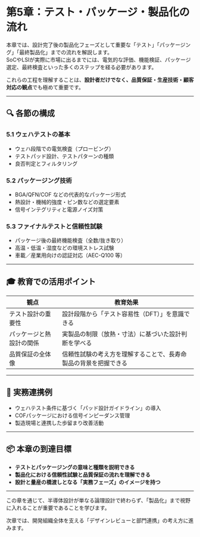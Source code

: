 # 第5章：テスト・パッケージ・製品化の流れ

本章では、設計完了後の製品化フェーズとして重要な「テスト」「パッケージング」「最終製品化」までの流れを解説します。  
SoCやLSIが実際に市場に出るまでには、電気的な評価、機能検証、パッケージ選定、最終検査といった多くのステップを経る必要があります。

これらの工程を理解することは、**設計者だけでなく、品質保証・生産技術・顧客対応の観点**でも極めて重要です。

---

## 🔍 各節の構成

### 5.1 ウェハテストの基本  
- ウェハ段階での電気検査（プロービング）
- テストパッド設計、テストパターンの種類
- 良否判定とフィルタリング

### 5.2 パッケージング技術  
- BGA/QFN/COF などの代表的なパッケージ形式
- 熱設計・機械的強度・ピン数などの選定要素
- 信号インテグリティと電源ノイズ対策

### 5.3 ファイナルテストと信頼性試験  
- パッケージ後の最終機能検査（全数/抜き取り）
- 高温・低温・湿度などの環境ストレス試験
- 車載／産業用向けの認証対応（AEC-Q100 等）

---

## 🎓 教育での活用ポイント

| 観点 | 教育効果 |
|------|----------|
| テスト設計の重要性 | 設計段階から「テスト容易性（DFT）」を意識できる |
| パッケージと熱設計の関係 | 実製品の制限（放熱・寸法）に基づいた設計判断を学べる |
| 品質保証の全体像 | 信頼性試験の考え方を理解することで、長寿命製品の背景を把握できる |

---

## 🔧 実務連携例

- ウェハテスト条件に基づく「パッド設計ガイドライン」の導入
- COFパッケージにおける信号インピーダンス管理
- 製造現場と連携した歩留まり改善活動

---

## 📦 本章の到達目標

- **テストとパッケージングの意味と種類を説明できる**
- **製品化における信頼性試験と品質保証の流れを理解できる**
- **設計と量産の橋渡しとなる「実務フェーズ」のイメージを持つ**

---

この章を通じて、半導体設計が単なる論理設計で終わらず、「製品化」まで視野に入れることが重要であることを学びます。

次章では、開発組織全体を支える「デザインレビューと部門連携」の考え方に進みます。
